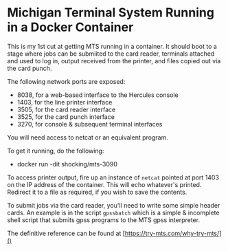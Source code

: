 # Michigan Terminal System Running in a Docker Container

This is my 1st cut at getting MTS running in a container. It should boot to a stage where jobs can be submiited to the card reader, terminals attached and used to log in, output received from the printer, and files copied out via the card punch. 

The following network ports are exposed:

* 8038, for a web-based interface to the Hercules console
* 1403, for the line printer interface
* 3505, for the card reader interface
* 3525, for the card punch interface
* 3270, for console & subsequent terminal interfaces

You will need access to netcat or an equivalent program.

To get it running, do the following:

* docker run -dit shocking/mts-3090 


To access printer output, fire up an instance of `netcat` pointed at port 1403 on  the IP address of the container. This will echo whatever's printed. Redirect it to a file as required, if you wish to save the contents.

To submit jobs via the card reader, you'll need to write some simple header cards. An example is in the script `gpssbatch` which is a simple & incomplete shell script that submits gpss programs to the MTS gpss interpreter.


The definitive reference can be found at [https://try-mts.com/why-try-mts/]() 